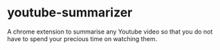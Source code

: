# youtube-summarizer
A chrome extension to summarise any Youtube video so that you do not have to spend your precious time on watching them.
